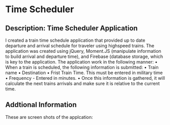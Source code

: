 # Time Scheduler

## Description: Time Scheduler Application
I created a train time schedule application that provided up to date departure and arrival schedule for traveler using highspeed trains. The application was created using jQuery, Moment.JS (manipulate information to build arrival and departure time), and Firebase (database storage, which is key to the application. 
The application work in the following manner:
•	When a train is scheduled, the following information is submitted:
•	Train name
•	Destination
•	Frist Train Time.  This must be entered in military time
•	Frequency - Entered in minutes.
•	Once this information is gathered, it will calculate the next trains arrivals and make sure it is relative to the current time.  

## Addtional Information
   These are screen shots of the applcation:
